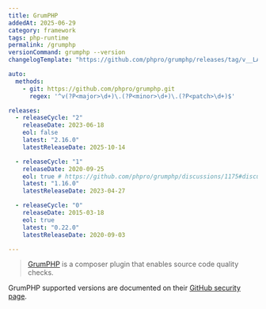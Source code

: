 ```yaml
---
title: GrumPHP
addedAt: 2025-06-29
category: framework
tags: php-runtime
permalink: /grumphp
versionCommand: grumphp --version
changelogTemplate: "https://github.com/phpro/grumphp/releases/tag/v__LATEST__"

auto:
  methods:
    - git: https://github.com/phpro/grumphp.git
      regex: '^v(?P<major>\d+)\.(?P<minor>\d+)\.(?P<patch>\d+)$'

releases:
  - releaseCycle: "2"
    releaseDate: 2023-06-18
    eol: false
    latest: "2.16.0"
    latestReleaseDate: 2025-10-14

  - releaseCycle: "1"
    releaseDate: 2020-09-25
    eol: true # https://github.com/phpro/grumphp/discussions/1175#discussioncomment-13609368
    latest: "1.16.0"
    latestReleaseDate: 2023-04-27

  - releaseCycle: "0"
    releaseDate: 2015-03-18
    eol: true
    latest: "0.22.0"
    latestReleaseDate: 2020-09-03

---
```


> [GrumPHP](https://github.com/phpro/grumphp) is a composer plugin that enables source code quality checks.

GrumPHP supported versions are documented on their [GitHub security page](https://github.com/phpro/grumphp/security).
